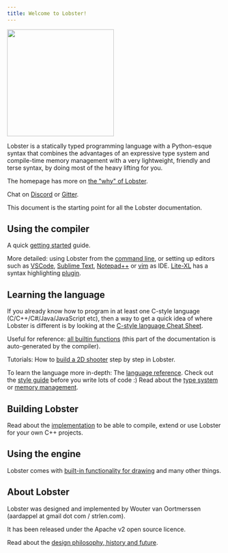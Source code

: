 ```yaml
---
title: Welcome to Lobster!
---
```


<img src="./lobster.svg" height=250>

Lobster is a statically typed programming language with a Python-esque
syntax that combines the advantages of an expressive type system and
compile-time memory management with a very lightweight, friendly and
terse syntax, by doing most of the heavy lifting for you.

The homepage has more on [the "why" of Lobster](http://strlen.com/lobster/).

Chat on [Discord](https://discord.gg/szJPYdX) or [Gitter](https://gitter.im/lobster_programming_language/community).

This document is the starting point for all the Lobster documentation.

Using the compiler
------------------

A quick [getting started](getting_started.html) guide.

More detailed: using Lobster from the [command line](command_line_usage.html), or setting up
editors such as [VSCode](vscode_ide.html), [Sublime Text](sublime_ide.html),
[Notepad++](notepadpp_ide.html) or [vim](https://github.com/jcorbin/vim-lobster) as IDE.
[Lite-XL](https://github.com/lite-xl/lite-xl/) has a syntax highlighting
[plugin](https://github.com/lite-xl/lite-xl-plugins/blob/master/plugins/language_lobster.lua).

Learning the language
---------------------

If you already know how to program in at least one C-style language
(C/C++/C\#/Java/JavaScript etc), then a way to get a quick idea of where
Lobster is different is by looking at the [C-style language Cheat
Sheet](C_style%20language%20Cheat%20Sheet%20for%20Lobster.html).

Useful for reference: [all builtin functions](builtin_functions_reference.html)
(this part of the documentation is auto-generated by the compiler).

Tutorials: How to [build a 2D shooter](shooter_tutorial.html) step by step in
Lobster.

To learn the language more in-depth: The [language
reference](language_reference.html). Check out the [style
guide](style_guide.html) before you write lots of code :) Read about the [type
system](type_checker.html) or [memory management](memory_management.html).

Building Lobster
----------------

Read about the [implementation](implementation.html) to be able to compile,
extend or use Lobster for your own C++ projects.

Using the engine
----------------

Lobster comes with [built-in functionality for drawing](engine.html)
and many other things.

About Lobster
-------------

Lobster was designed and implemented by Wouter van Oortmerssen (aardappel at
gmail dot com / strlen.com).

It has been released under the Apache v2 open source licence.

Read about the [design philosophy, history and future](philosophy.html).
